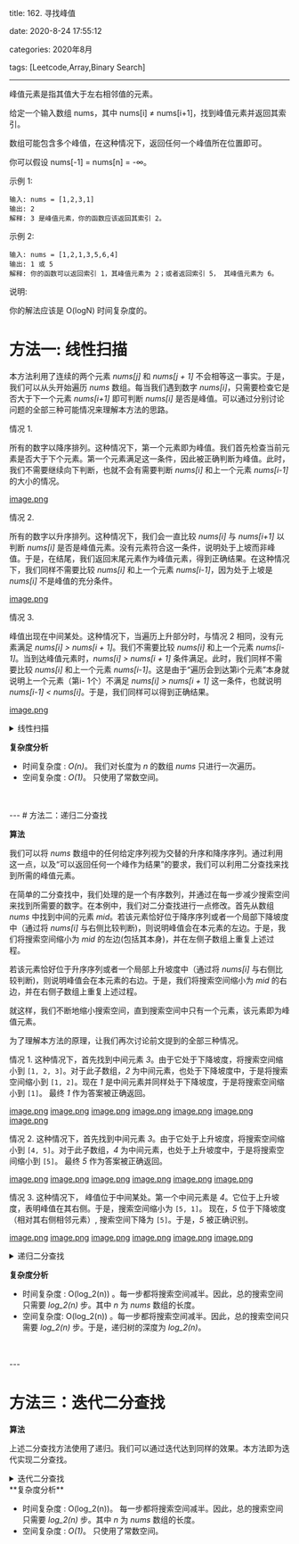 title: 162. 寻找峰值

date: 2020-8-24 17:55:12

categories: 2020年8月

tags: [Leetcode,Array,Binary Search]

---

峰值元素是指其值大于左右相邻值的元素。

给定一个输入数组 nums，其中 nums[i] ≠ nums[i+1]，找到峰值元素并返回其索引。

<!-- more -->


数组可能包含多个峰值，在这种情况下，返回任何一个峰值所在位置即可。

你可以假设 nums[-1] = nums[n] = -∞。

示例 1:
    
    输入: nums = [1,2,3,1]
    输出: 2
    解释: 3 是峰值元素，你的函数应该返回其索引 2。
示例 2:
    
    输入: nums = [1,2,1,3,5,6,4]
    输出: 1 或 5 
    解释: 你的函数可以返回索引 1，其峰值元素为 2；或者返回索引 5， 其峰值元素为 6。
说明:

你的解法应该是 O(logN) 时间复杂度的。

# 方法一: 线性扫描

本方法利用了连续的两个元素 *nums[j]* 和 *nums[j + 1]* 不会相等这一事实。于是，我们可以从头开始遍历 *nums* 数组。每当我们遇到数字 *nums[i]*，只需要检查它是否大于下一个元素 *nums[i+1]* 即可判断 *nums[i]* 是否是峰值。可以通过分别讨论问题的全部三种可能情况来理解本方法的思路。

情况 1. 

所有的数字以降序排列。这种情况下，第一个元素即为峰值。我们首先检查当前元素是否大于下个元素。第一个元素满足这一条件，因此被正确判断为峰值。此时，我们不需要继续向下判断，也就不会有需要判断 *nums[i]* 和上一个元素 *nums[i-1]* 的大小的情况。

[image.png](https://pic.leetcode-cn.com/fafef6e2070c9c444541d03e5d24c6c06f2f50f94026a22a9a86903e9d5ffcb1-image.png)



情况 2. 

所有的数字以升序排列。这种情况下，我们会一直比较 *nums[i]* 与 *nums[i+1]* 以判断 *nums[i]* 是否是峰值元素。没有元素符合这一条件，说明处于上坡而非峰值。于是，在结尾，我们返回末尾元素作为峰值元素，得到正确结果。在这种情况下，我们同样不需要比较 *nums[i]* 和上一个元素 *nums[i-1]*，因为处于上坡是 *nums[i]* 不是峰值的充分条件。

[image.png](https://pic.leetcode-cn.com/06cbc777aee1d0d0a906aefd408e539014f783727e401f136b66581d0856aa6d-image.png)



情况 3. 

峰值出现在中间某处。这种情况下，当遍历上升部分时，与情况 2 相同，没有元素满足 *nums[i] > nums[i + 1]*。我们不需要比较 *nums[i]* 和上一个元素 *nums[i-1]*。当到达峰值元素时，*nums[i] > nums[i + 1]* 条件满足。此时，我们同样不需要比较 *nums[i]* 和上一个元素 *nums[i-1]*。这是由于“遍历会到达第i个元素”本身就说明上一个元素（第i- 1个）不满足 *nums[i] > nums[i + 1]* 这一条件，也就说明 *nums[i-1] < nums[i]*。于是，我们同样可以得到正确结果。

[image.png](https://pic.leetcode-cn.com/802bad70c4444bf708f4c63e30e054a33c27ace43b3c7b4fa64a0ffb8201fb7d-image.png)

<details>
    <summary>线性扫描</summary>

```Java [solution 1]
public class Solution {
    public int findPeakElement(int[] nums) {
        for (int i = 0; i < nums.length - 1; i++) {
            if (nums[i] > nums[i + 1])
                return i;
        }
        return nums.length - 1;
    }
}
```
</details>

**复杂度分析**
* 时间复杂度 : *O(n)*。 我们对长度为 *n* 的数组 *nums* 只进行一次遍历。
* 空间复杂度 : *O(1)*。 只使用了常数空间。
<br />
<br />
---
# 方法二：递归二分查找

**算法**

我们可以将 *nums* 数组中的任何给定序列视为交替的升序和降序序列。通过利用这一点，以及“可以返回任何一个峰作为结果”的要求，我们可以利用二分查找来找到所需的峰值元素。

在简单的二分查找中，我们处理的是一个有序数列，并通过在每一步减少搜索空间来找到所需要的数字。在本例中，我们对二分查找进行一点修改。首先从数组 *nums* 中找到中间的元素 *mid*。若该元素恰好位于降序序列或者一个局部下降坡度中（通过将 *nums[i]* 与右侧比较判断)，则说明峰值会在本元素的左边。于是，我们将搜索空间缩小为 *mid* 的左边(包括其本身)，并在左侧子数组上重复上述过程。

若该元素恰好位于升序序列或者一个局部上升坡度中（通过将 *nums[i]* 与右侧比较判断)，则说明峰值会在本元素的右边。于是，我们将搜索空间缩小为 *mid* 的右边，并在右侧子数组上重复上述过程。

就这样，我们不断地缩小搜索空间，直到搜索空间中只有一个元素，该元素即为峰值元素。

为了理解本方法的原理，让我们再次讨论前文提到的全部三种情况。

情况 1. 这种情况下，首先找到中间元素 *3*。由于它处于下降坡度，将搜索空间缩小到 `[1, 2, 3]`。对于此子数组，*2* 为中间元素，也处于下降坡度中，于是将搜索空间缩小到 `[1, 2]`。现在 *1* 是中间元素并同样处于下降坡度，于是将搜索空间缩小到 `[1]`。 最终 *1* 作为答案被正确返回。

 [image.png](https://pic.leetcode-cn.com/63177d2c44aab77a657c0eb4589f7b7f45e754cf3408d9872bc3371e680c5908-image.png) [image.png](https://pic.leetcode-cn.com/317e900368f211d02e3f107e288824a0e351d39963aae9a210b1fe3730ef1eec-image.png) [image.png](https://pic.leetcode-cn.com/1a26071c6f370ccd84a417a4edbfcf7178b1daf78ed3270285861af4f77c6496-image.png) [image.png](https://pic.leetcode-cn.com/8a511427f1c0c1b7c58776fa238124f44c300fc632d13658e1f381f6fd23fa03-image.png) [image.png](https://pic.leetcode-cn.com/17974218262fc0e235fac8bfe9252058015de312546ce35ac217ab428360b780-image.png) [image.png](https://pic.leetcode-cn.com/7d34f6f13915860f01f1e18409534a06db73504ffa3ab7dc66422801697a8a39-image.png) [image.png](https://pic.leetcode-cn.com/e2edf7bcc45863a10d438dd92b8c4c6b6b63ff834aa11f05e4a104b5cbf859fc-image.png) 

情况 2. 这种情况下，首先找到中间元素 *3*。由于它处于上升坡度，将搜索空间缩小到 `[4, 5]`。对于此子数组，*4* 为中间元素，也处于上升坡度中，于是将搜索空间缩小到 `[5]`。 最终 *5* 作为答案被正确返回。

 [image.png](https://pic.leetcode-cn.com/935aeb721c5901d8f70a64aafc0bff14be030db7cf44605c051e5c87de2890c0-image.png) [image.png](https://pic.leetcode-cn.com/fb6d1262315867c62d818b0606b2628b6537d4b1b9c337bbaf3708fad257391c-image.png) [image.png](https://pic.leetcode-cn.com/6de90b2f77920d015f7a45191090b9265a49dae0c4585e8d514b1aaa39afd2b9-image.png) [image.png](https://pic.leetcode-cn.com/d359a685a16480ac4d6ad3d7e5df1f3b00524a74580982920bc01de72a9dd837-image.png) [image.png](https://pic.leetcode-cn.com/a976733e8b2e4817b2d88616b519bc58ca471ca15e9ee3f77fcc377a329e0d46-image.png) [image.png](https://pic.leetcode-cn.com/b0c6a62e9a0ebdc7a92995a1d633da7176cc82f9f3fe5e9e8f4b921b3d8fc4cc-image.png) 

情况 3. 这种情况下， 峰值位于中间某处。第一个中间元素是 *4*。它位于上升坡度，表明峰值在其右侧。于是，搜索空间缩小为 `[5, 1]`。 现在，*5* 位于下降坡度（相对其右侧相邻元素）, 搜索空间下降为 `[5]`。于是，*5* 被正确识别。

 [image.png](https://pic.leetcode-cn.com/3e49bacacecbf67aed75bcee9387dab5ccb7e7160dcc7c33be1be9e7a3acc563-image.png) [image.png](https://pic.leetcode-cn.com/8ee64c7b12c6b64b282324be43ecb89d29ac70d15dc3a35f2c62113cea7c23d8-image.png) [image.png](https://pic.leetcode-cn.com/78f6084e3bdfe12c05f2304d6a8b8c15e224f1b7f01f254bc04c0832c24c53b2-image.png) [image.png](https://pic.leetcode-cn.com/94cae61b8d045a3682d6a479417069776cabf13cc8bed930d07e088bcc2df575-image.png) [image.png](https://pic.leetcode-cn.com/03d56e48600ff839e6a6c8819d859d488e8bafd4c052fc61b7bdba09ed78ff8c-image.png) [image.png](https://pic.leetcode-cn.com/95f33e0a46ed380e3e5c2db5cb5a93479bb65463e7fcf6a7c953e3a039fe0461-image.png) 

<details>
    <summary>递归二分查找</summary>

```Java [solution 2]
public class Solution {
    public int findPeakElement(int[] nums) {
        return search(nums, 0, nums.length - 1);
    }
    public int search(int[] nums, int l, int r) {
        if (l == r)
            return l;
        int mid = (l + r) / 2;
        if (nums[mid] > nums[mid + 1])
            return search(nums, l, mid);
        return search(nums, mid + 1, r);
    }
}
```

</details>

**复杂度分析**

* 时间复杂度 :  O(log_2(n)) 。每一步都将搜索空间减半。因此，总的搜索空间只需要 *log_2(n)* 步。其中 *n* 为 *nums* 数组的长度。
* 空间复杂度: O(log_2(n))  。每一步都将搜索空间减半。因此，总的搜索空间只需要 *log_2(n)* 步。于是，递归树的深度为 *log_2(n)*。
<br />
<br />
---

# 方法三：迭代二分查找

**算法**

上述二分查找方法使用了递归。我们可以通过迭代达到同样的效果。本方法即为迭代实现二分查找。

<details>
    <summary>迭代二分查找</summary>

```Java [solution 3]
public class Solution {
    public int findPeakElement(int[] nums) {
        int l = 0, r = nums.length - 1;
        while (l < r) {
            int mid = (l + r) / 2;
            if (nums[mid] > nums[mid + 1])
                r = mid;
            else
                l = mid + 1;
        }
        return l;
    }
}
```

</details>
**复杂度分析**

* 时间复杂度 : O(log_2(n))。 每一步都将搜索空间减半。因此，总的搜索空间只需要 *log_2(n)* 步。其中 *n* 为 *nums* 数组的长度。
* 空间复杂度 : *O(1)*。 只使用了常数空间。
